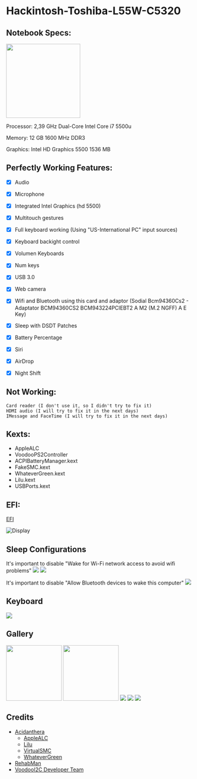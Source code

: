 # Hackintosh-Toshiba-L55W-C5320

## Notebook Specs:
<img src="images/image.png" width="200">

Processor: 2,39 GHz Dual-Core Intel Core i7 5500u

Memory: 12 GB 1600 MHz DDR3

Graphics: Intel HD Graphics 5500 1536 MB


## Perfectly Working Features:

- [x] Audio
- [x] Microphone
- [x] Integrated Intel Graphics (hd 5500)
- [x] Multitouch gestures
- [x] Full keyboard working (Using "US-International PC" input sources)
- [x] Keyboard backight control
- [x] Volumen Keyboards
- [x] Num keys
- [x] USB 3.0
- [x] Web camera
- [x] Wifi and Bluetooth using this card and adaptor (Sodial Bcm94360Cs2 - Adaptator BCM94360CS2 BCM943224PCIEBT2 A M2 (M.2 NGFF) A E Key)
- [x] Sleep with DSDT Patches
- [x] Battery Percentage
- [x] Siri
- [x] AirDrop
- [X] Night Shift


## Not Working:

    Card reader (I don't use it, so I didn't try to fix it)
    HDMI audio (I will try to fix it in the next days)
    IMessage and FaceTime (I will try to fix it in the next days)
    
## Kexts:

- AppleALC
- VoodooPS2Controller
-  ACPIBatteryManager.kext
-  FakeSMC.kext
-  WhateverGreen.kext
-  Lilu.kext
-  USBPorts.kext

## EFI:
[EFI](EFI.zip)

![Display](images/Screen_Shot.png)

## Sleep Configurations

It's important to disable "Wake for Wi-Fi network access to avoid wifi problems"
<img src="images/energy1.png">
<img src="images/energy2.png">

It's important to disable "Allow Bluetooth devices to wake this computer"
<img src="images/energy3.png">

## Keyboard 
<img src="images/keyboard.png">

## Gallery
<img src="https://ae01.alicdn.com/kf/Udeb369199cb14cf492d7283287dda7d0q.jpg" width='150'>
<img src="https://ae01.alicdn.com/kf/U2684e4e6b2fe4fd1b88d39f3a8e919f8B.jpg" width='150'>

<img src="images/memory.png">
<img src="images/usb.png">
<img src="images/graphics.png">

## Credits

- [Acidanthera](https://github.com/acidanthera)
  - [AppleALC](https://github.com/acidanthera/AppleALC)
  - [Lilu](https://github.com/acidanthera/Lilu)
  - [VirtualSMC](https://github.com/acidanthera/VirtualSMC)
  - [WhateverGreen](https://github.com/acidanthera/WhateverGreen)
- [RehabMan](https://github.com/RehabMan)
- [VoodooI2C Developer Team](https://voodooi2c.github.io/#Credits%20and%20Acknowledgments/Credits%20and%20Acknowledgments)

